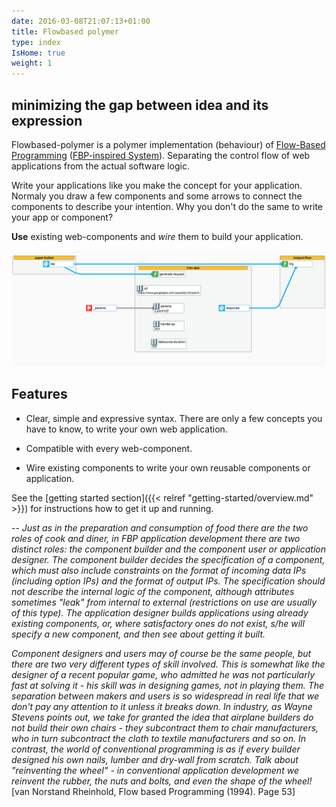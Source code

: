 ```yaml
---
date: 2016-03-08T21:07:13+01:00
title: Flowbased polymer
type: index
IsHome: true
weight: 1
---
```


## minimizing the gap between idea and its expression



Flowbased-polymer is a polymer implementation (behaviour) of [Flow-Based Programming](https://en.wikipedia.org/wiki/Flow-based_programming) ([FBP-inspired System](http://www.jpaulmorrison.com/fbp/noflo.html)). Separating the control flow of web applications from the actual software logic. 
  
Write your applications like you make the concept for your application. Normaly you draw a few components and some arrows to connect the components to describe your intention. Why you don't do the same to write your app or component?

**Use** existing web-components and *wire* them to build your application.

 
 


![alt text](/images/simple.png)
## Features


- Clear, simple and expressive syntax. There are only a few concepts you have to know, to write your own web application.

- Compatible with every web-component. 

- Wire existing components to write your own reusable components or application.


See the [getting started section]({{< relref "getting-started/overview.md" >}}) for instructions how to get
it up and running.


-- <cite>Just as in the preparation and consumption of food there are the two roles of cook and diner, in FBP application development there are two distinct roles: the component builder and the component user or application designer. The component builder decides the specification of a component, which must also include constraints on the format of incoming data IPs (including option IPs) and the format of output IPs. The specification should not describe the internal logic of the component, although attributes sometimes "leak" from internal to external (restrictions on use are usually of this type). The application designer builds applications using already existing components, or, where satisfactory ones do not exist, s/he will specify a new component, and then see about getting it built.</cite>

<cite>Component designers and users may of course be the same people, but there are two very different types of skill involved. This is somewhat like the designer of a recent popular game, who admitted he was not particularly fast at solving it - his skill was in designing games, not in playing them. The separation between makers and users is so widespread in real life that we don't pay any attention to it unless it breaks down. In industry, as Wayne Stevens points out, we take for granted the idea that airplane builders do not build their own chairs - they subcontract them to chair manufacturers, who in turn subcontract the cloth to textile manufacturers and so on. In contrast, the world of conventional programming is as if every builder designed his own nails, lumber and dry-wall from scratch. Talk about "reinventing the wheel" - in conventional application development we reinvent the rubber, the nuts and bolts, and even the shape of the wheel!</cite>
[van Norstand Rheinhold, Flow based Programming (1994). Page 53]
